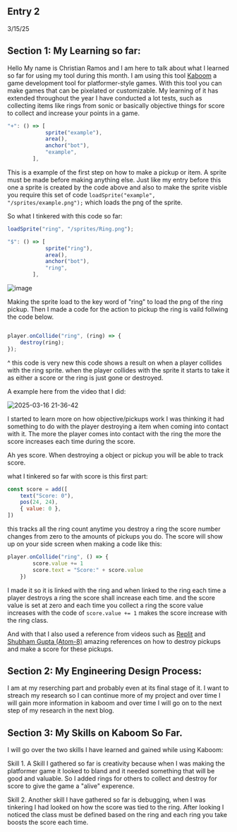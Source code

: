 ## Entry 2
3/15/25

## Section 1: My Learning so far:
Hello My name is Christian Ramos and I am here to talk about what I learned so far for using my tool during this month. I am using this tool [Kaboom](https://kaboomjs.com/) a game development tool for platformer-style games. With this tool you can make games that can be pixelated or customizable. My learning of it has extended throughout the year I have conducted a lot tests, such as collecting items like rings from sonic or 
basically objective things for score to collect and increase your points in a game.

```js
"+": () => [
            sprite("example"),
            area(),
            anchor("bot"),
            "example",
        ],
```
This is a example of the first step on how to make a pickup or item. A sprite must be made before making anything else.
Just like my entry before this one a sprite is created by the code above and also to make the sprite visble you require this set of code
`loadSprite("example", "/sprites/example.png");` which loads the png of the sprite.

So what I tinkered with this code so far:

```js
loadSprite("ring", "/sprites/Ring.png");

"$": () => [
            sprite("ring"),
            area(),
            anchor("bot"),
            "ring",
        ],
```

![image](https://github.com/user-attachments/assets/95c50fd4-1e99-4fae-a092-b7c8d67cd5e2)

Making the sprite load to the key word of "ring" to load the png of the ring pickup.
Then I made a code for the action to pickup the ring is vaild follwing the code below.


``` js

player.onCollide("ring", (ring) => {
    destroy(ring);
});
```

^ this code is very new this code shows a result on when a player collides with the ring sprite.
when the player collides with the sprite it starts to take it as either a score or the ring is just gone or destroyed.



A example here from the video that I did:

![2025-03-16 21-36-42](https://github.com/user-attachments/assets/a723c90a-5f51-44a9-9252-1f946493b3f2)

I started to learn more on how objective/pickups work I was thinking it had something to do with the player destroying a item when coming into contact with it.
The more the player comes into contact with the ring the more the score increases each time during the score.

Ah yes score. When destroying a object or pickup you will be able to track score.

what I tinkered so far with score is this first part:

``` js
const score = add([
    text("Score: 0"),
    pos(24, 24),
    { value: 0 },
])
```
this tracks all the ring count anytime you destroy a ring the score number changes from zero to the amounts of pickups you do.
The score will show up on your side screen when making a code like this:

```js
player.onCollide("ring", () => {
        score.value += 1
        score.text = "Score:" + score.value
    })
```
I made it so it is linked with the ring and when linked to the ring each time a player destroys a ring the score shall increase each time.
and the score value is set at zero and each time you collect a ring the score value increases with the code of `score.value += 1` makes the score increase with the ring class.

And with that I also used a reference from videos such as [Replit](https://www.bing.com/videos/riverview/relatedvideo?&q=kaboom.js+tutorial&&mid=E2CA825874E2F76A8E41E2CA825874E2F76A8E41&&FORM=VRDGAR) and 
[Shubham Gupta (Atom-8)](https://www.youtube.com/watch?v=xvTMVGnV660) amazing references on how to destroy pickups and make a score for these pickups.

## Section 2: My Engineering Design Process:
I am at my reserching part and probably even at its final stage of it. I want to streach my research so I can continue more of my project 
and over time I will gain more information in kaboom and over time I will go on to the next step of my research in the next blog.

## Section 3: My Skills on Kaboom So Far.
I will go over the two skills I have learned and gained while using Kaboom:

Skill 1. A Skill I gathered so far is creativity because when I was making the platformer game it looked to bland and it needed something that will be good and valuable.
So I added rings for others to collect and destroy for score to give the game a "alive" experence.

Skill 2. Another skill I have gathered so far is debugging, when I was tinkering I had looked on how the score was tied to the ring. After looking I noticed the class 
must be defined based on the ring and each ring you take boosts the score each time.

